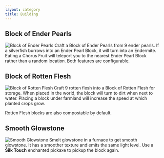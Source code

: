 ```yaml
---
layout: category
title: Building
---
```


## Block of Ender Pearls
![Block of Ender Pearls](https://i.postimg.cc/k5kZnkBj/Block-of-ender-pearls.png)
Craft a Block of Ender Pearls from 9 ender pearls.  If a silverfish burrows into an Ender Pearl Block, it will turn into an Endermite.  Eating a Chorus Fruit will teleport you to the nearest Ender Pearl Block rather than a random location.  Both features are configurable.

## Block of Rotten Flesh
![Block of Rotten Flesh](https://i.postimg.cc/fW7FNqZK/Block-of-rotten-flesh.png)
Craft 9 rotten flesh into a Block of Rotten Flesh for storage.  When placed in the world, the block will turn to dirt when next to water.  Placing a block under farmland will increase the speed at which planted crops grow.

Rotten Flesh blocks are also compostable by default.

## Smooth Glowstone
![Smooth Glowstone](https://i.postimg.cc/3w74PwZ9/Smooth-glowstone.png)
Smelt glowstone in a furnace to get smooth glowstone.  It has a smoother texture and emits the same light level.  Use a **Silk Touch** enchanted pickaxe to pickup the block again.